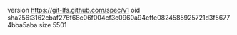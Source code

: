 version https://git-lfs.github.com/spec/v1
oid sha256:3162cbaf276f68c06f004cf3c0960a94effe0824585925721d3f56774bba5aba
size 5501
